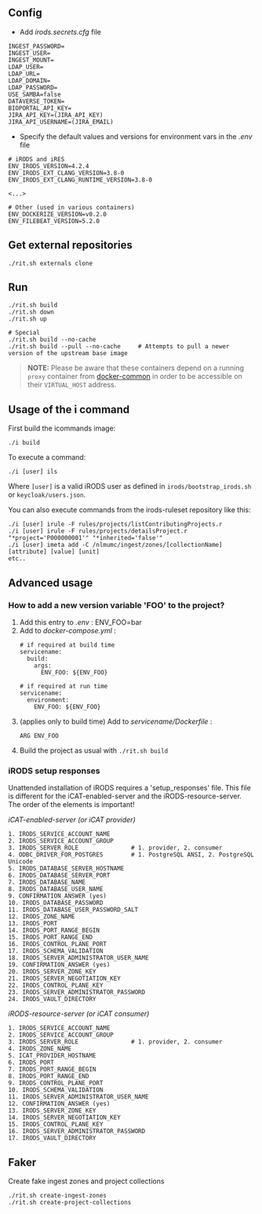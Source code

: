 ## Config
* Add _irods.secrets.cfg_ file
```
INGEST_PASSWORD=
INGEST_USER=
INGEST_MOUNT=
LDAP_USER=
LDAP_URL=
LDAP_DOMAIN=
LDAP_PASSWORD=
USE_SAMBA=false
DATAVERSE_TOKEN=
BIOPORTAL_API_KEY=
JIRA_API_KEY=(JIRA_API_KEY)
JIRA_API_USERNAME=(JIRA_EMAIL)
```

* Specify the default values and versions for environment vars in the _.env_ file
```
# iRODS and iRES
ENV_IRODS_VERSION=4.2.4
ENV_IRODS_EXT_CLANG_VERSION=3.8-0
ENV_IRODS_EXT_CLANG_RUNTIME_VERSION=3.8-0

<...>

# Other (used in various containers)
ENV_DOCKERIZE_VERSION=v0.2.0
ENV_FILEBEAT_VERSION=5.2.0

```


## Get external repositories
```
./rit.sh externals clone
```

## Run
```
./rit.sh build
./rit.sh down
./rit.sh up

# Special
./rit.sh build --no-cache
./rit.sh build --pull --no-cache     # Attempts to pull a newer version of the upstream base image
```
> **NOTE:** Please be aware that these containers depend on a running ``proxy`` container from [docker-common](https://github.com/MaastrichtUniversity/docker-common) in order to be accessible on their ``VIRTUAL_HOST`` address.


## Usage of the i command
First build the icommands image:
```
./i build
```
To execute a command:
```
./i [user] ils
```
Where `[user]` is a valid iRODS user as defined in `irods/bootstrap_irods.sh` or `keycloak/users.json`. 

You can also execute commands from the irods-ruleset repository like this:
```
./i [user] irule -F rules/projects/listContributingProjects.r 
./i [user] irule -F rules/projects/detailsProject.r "*project='P000000001'" "*inherited='false'"
./i [user] imeta add -C /nlmumc/ingest/zones/[collectionName] [attribute] [value] [unit]
etc..
```


## Advanced usage

### How to add a new version variable 'FOO' to the project?
1. Add this entry to _.env_ : ENV_FOO=bar
1. Add to _docker-compose.yml_ :
    ```
    # if required at build time
    servicename:
      build:
        args:
          ENV_FOO: ${ENV_FOO}

    # if required at run time
    servicename:
      environment:
        ENV_FOO: ${ENV_FOO}
    ```
1. (applies only to build time) Add to _servicename/Dockerfile_ :
    ```
    ARG ENV_FOO
    ```
1. Build the project as usual with `./rit.sh build`


### iRODS setup responses
Unattended installation of iRODS requires a 'setup_responses' file. 
This file is different for the iCAT-enabled-server and the iRODS-resource-server. 
The order of the elements is important!

*iCAT-enabled-server (or iCAT provider)*
```
1. IRODS_SERVICE_ACCOUNT_NAME
2. IRODS_SERVICE_ACCOUNT_GROUP
3. IRODS_SERVER_ROLE               # 1. provider, 2. consumer
4. ODBC_DRIVER_FOR_POSTGRES        # 1. PostgreSQL ANSI, 2. PostgreSQL Unicode
5. IRODS_DATABASE_SERVER_HOSTNAME
6. IRODS_DATABASE_SERVER_PORT
7. IRODS_DATABASE_NAME
8. IRODS_DATABASE_USER_NAME
9. CONFIRMATION_ANSWER (yes)
10. IRODS_DATABASE_PASSWORD
11. IRODS_DATABASE_USER_PASSWORD_SALT
12. IRODS_ZONE_NAME
13. IRODS_PORT
14. IRODS_PORT_RANGE_BEGIN
15. IRODS_PORT_RANGE_END
16. IRODS_CONTROL_PLANE_PORT
17. IRODS_SCHEMA_VALIDATION
18. IRODS_SERVER_ADMINISTRATOR_USER_NAME
19. CONFIRMATION_ANSWER (yes)
20. IRODS_SERVER_ZONE_KEY
21. IRODS_SERVER_NEGOTIATION_KEY
22. IRODS_CONTROL_PLANE_KEY
23. IRODS_SERVER_ADMINISTRATOR_PASSWORD
24. IRODS_VAULT_DIRECTORY
```

*iRODS-resource-server (or iCAT consumer)*
```
1. IRODS_SERVICE_ACCOUNT_NAME
2. IRODS_SERVICE_ACCOUNT_GROUP
3. IRODS_SERVER_ROLE               # 1. provider, 2. consumer
4. IRODS_ZONE_NAME
5. ICAT_PROVIDER_HOSTNAME
6. IRODS_PORT
7. IRODS_PORT_RANGE_BEGIN
8. IRODS_PORT_RANGE_END
9. IRODS_CONTROL_PLANE_PORT
10. IRODS_SCHEMA_VALIDATION
11. IRODS_SERVER_ADMINISTRATOR_USER_NAME
12. CONFIRMATION_ANSWER (yes)
13. IRODS_SERVER_ZONE_KEY
14. IRODS_SERVER_NEGOTIATION_KEY
15. IRODS_CONTROL_PLANE_KEY
16. IRODS_SERVER_ADMINISTRATOR_PASSWORD
17. IRODS_VAULT_DIRECTORY
```

## Faker
Create fake ingest zones and project collections
```
./rit.sh create-ingest-zones
./rit.sh create-project-collections
```

